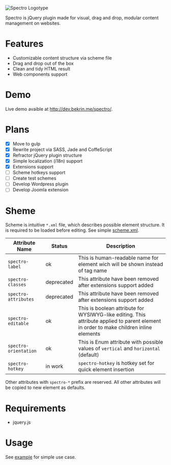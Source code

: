![Spectro Logotype](http://i.imgur.com/5LI69Up.jpg)

Spectro is jQuery plugin made for visual, drag and drop, modular content management on websites.

# Features
- Customizable content structure via scheme file
- Drag and drop out of the box
- Clean and tidy HTML result
- Web components support

# Demo
Live demo avaible at http://dev.bekrin.me/spectro/.

# Plans
- [x] Move to gulp
- [x] Rewrite project via SASS, Jade and CoffeScript
- [x] Refractor jQuery plugin structure
- [x] Simple localization (i18n) support
- [x] Extensions support
- [ ] Scheme hotkeys support
- [ ] Create test schemes
- [ ] Develop Wordpress plugin
- [ ] Develop Joomla extension

# Sheme
Scheme is intuitive `*.xml` file, which describes possible element structure. It is required to be loaded before editing. See simple [scheme.xml](./build/scheme.xml).

| Attribute Name        | Status     | Description |
|-----------------------|------------|-------------|
| `spectro-label`       | ok         | This is human-readable name for element wich will be shown instead of tag name |
| `spectro-classes`     | deprecated | This attribute have been removed after extensions support added |
| `spectro-attributes`  | deprecated | This attribute have been removed after extensions support added |
| `spectro-editable`    | ok         | This is boolean attribute for WYSIWYG-like editing. This attribute applied to parent element in order to make children inline elements |
| `spectro-orientation` | ok         | This is Enum attribute with possible values of `vertical` and `horizontal` (default) |
| `spectro-hotkey`      | in work    | `spectro-hotkey` is hotkey set for quick element insertion |

Other attributes with `spectro-*` prefix are reserved. All other attributes will be copied to new element as defaults.

# Requirements
- jquery.js

# Usage
See [example](./build/) for simple use case.

